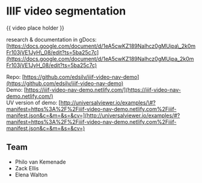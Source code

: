 # IIIF video segmentation

{{ video place holder }}

research & documentation in gDocs: [https://docs.google.com/document/d/1eA5cwKZ189Nalhcz0gMUipa\_2k0mFr103jVE1JyH\_08/edit?ts=5ba25c7c](https://docs.google.com/document/d/1eA5cwKZ189Nalhcz0gMUipa_2k0mFr103jVE1JyH_08/edit?ts=5ba25c7c)

Repo: [https://github.com/edsilv/iiif-video-nav-demo](https://github.com/edsilv/iiif-video-nav-demo)  
Demo: [https://iiif-video-nav-demo.netlify.com/](https://iiif-video-nav-demo.netlify.com/)  
UV version of demo: [http://universalviewer.io/examples/\#?manifest=https%3A%2F%2Fiiif-video-nav-demo.netlify.com%2Fiiif-manifest.json&c=&m=&s=&cv=](http://universalviewer.io/examples/#?manifest=https%3A%2F%2Fiiif-video-nav-demo.netlify.com%2Fiiif-manifest.json&c=&m=&s=&cv=)

## **Team**

* Philo van Kemenade
* Zack Ellis
* Elena Walton



